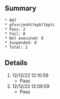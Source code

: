 ## Summary
	* 007
	* gfxvrjenhtfepklfpplc
	* Pass: 2
	* Fail: 0
	* Not executed: 0
	* Suspended: 0
	* Total: 2
## Details
1. 12/12/22 12:10:59
	* Pass
2. 12/12/22 12:09:59
	* Pass
